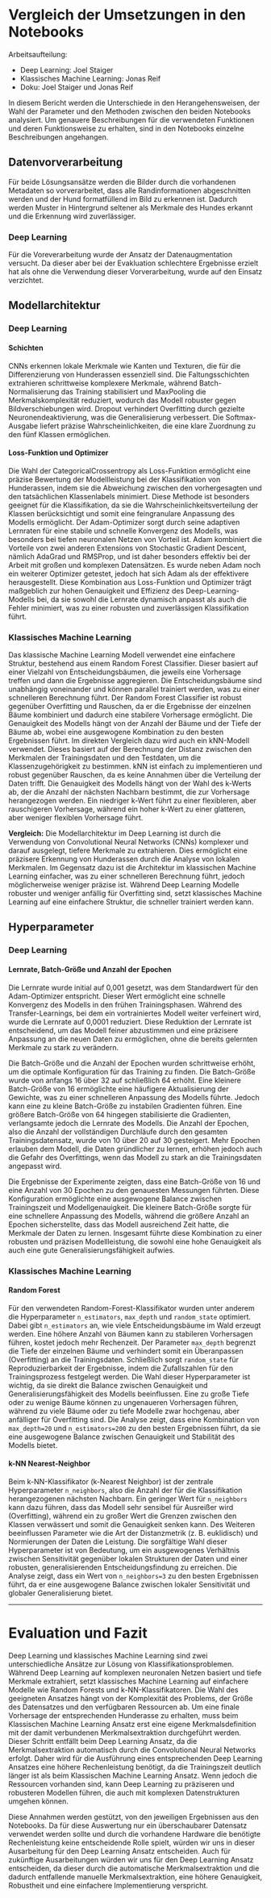 
# Vergleich der Umsetzungen in den Notebooks

Arbeitsaufteilung:
- Deep Learning: Joel Staiger
- Klassisches Machine Learning: Jonas Reif
- Doku: Joel Staiger und Jonas Reif

In diesem Bericht werden die Unterschiede in den Herangehensweisen, der Wahl der Parameter und den Methoden zwischen den beiden Notebooks analysiert. 
Um genauere Beschreibungen für die verwendeten Funktionen und deren Funktionsweise zu erhalten, sind in den Notebooks einzelne Beschreibungen angehangen.

## Datenvorverarbeitung

Für beide Lösungsansätze werden die Bilder durch die vorhandenen Metadaten so vorverarbeitet, dass alle Randinformationen abgeschnitten werden und der Hund formatfüllend im Bild zu erkennen ist. Dadurch werden Muster in Hintergrund seltener als Merkmale des Hundes erkannt und die Erkennung wird zuverlässiger.

### Deep Learning
Für die Voreverarbeitung wurde der Ansatz der Datenaugmentation versucht. Da dieser aber bei der Evakluation schlechtere Ergebnisse erzielt hat als ohne die Verwendung dieser Vorverarbeitung, wurde auf den Einsatz verzichtet.


## Modellarchitektur

### Deep Learning
#### Schichten
CNNs erkennen lokale Merkmale wie Kanten und Texturen, die für die Differenzierung von Hunderassen essenziell sind. Die Faltungsschichten extrahieren schrittweise komplexere Merkmale, während Batch-Normalisierung das Training stabilisiert und MaxPooling die Merkmalskomplexität reduziert, wodurch das Modell robuster gegen Bildverschiebungen wird. Dropout verhindert Overfitting durch gezielte Neuronendeaktivierung, was die Generalisierung verbessert. Die Softmax-Ausgabe liefert präzise Wahrscheinlichkeiten, die eine klare Zuordnung zu den fünf Klassen ermöglichen.
#### Loss-Funktion und Optimizer
Die Wahl der CategoricalCrossentropy als Loss-Funktion ermöglicht eine präzise Bewertung der Modellleistung bei der Klassifikation von Hunderassen, indem sie die Abweichung zwischen den vorhergesagten und den tatsächlichen Klassenlabels minimiert. Diese Methode ist besonders geeignet für die Klassifikation, da sie die Wahrscheinlichkeitsverteilung der Klassen berücksichtigt und somit eine feingranulare Anpassung des Modells ermöglicht.
Der Adam-Optimizer sorgt durch seine adaptiven Lernraten für eine stabile und schnelle Konvergenz des Modells, was besonders bei tiefen neuronalen Netzen von Vorteil ist. Adam kombiniert die Vorteile von zwei anderen Extensions von Stochastic Gradient Descent, nämlich AdaGrad und RMSProp, und ist daher besonders effektiv bei der Arbeit mit großen und komplexen Datensätzen. Es wurde neben Adam noch ein weiterer Optimizer getestet, jedoch hat sich Adam als der effektivere herausgestellt.
Diese Kombination aus Loss-Funktion und Optimizer trägt maßgeblich zur hohen Genauigkeit und Effizienz des Deep-Learning-Modells bei, da sie sowohl die Lernrate dynamisch anpasst als auch die Fehler minimiert, was zu einer robusten und zuverlässigen Klassifikation führt.

 

### Klassisches Machine Learning
Das klassische Machine Learning Modell verwendet eine einfachere Struktur, bestehend aus einem Random Forest Classifier. Dieser basiert auf einer Vielzahl von Entscheidungsbäumen, die jeweils eine Vorhersage treffen und dann die Ergebnisse aggregieren. Die Entscheidungsbäume sind unabhängig voneinander und können parallel trainiert werden, was zu einer schnelleren Berechnung führt. Der Random Forest Classifier ist robust gegenüber Overfitting und Rauschen, da er die Ergebnisse der einzelnen Bäume kombiniert und dadurch eine stabilere Vorhersage ermöglicht. Die Genauigkeit des Modells hängt von der Anzahl der Bäume und der Tiefe der Bäume ab, wobei eine ausgewogene Kombination zu den besten Ergebnissen führt.
Im direkten Vergleich dazu wird auch ein kNN-Modell verwendet. Dieses basiert auf der Berechnung der Distanz zwischen den Merkmalen der Trainingsdaten und den Testdaten, um die Klassenzugehörigkeit zu bestimmen. kNN ist einfach zu implementieren und robust gegenüber Rauschen, da es keine Annahmen über die Verteilung der Daten trifft. Die Genauigkeit des Modells hängt von der Wahl des k-Werts ab, der die Anzahl der nächsten Nachbarn bestimmt, die zur Vorhersage herangezogen werden. Ein niedriger k-Wert führt zu einer flexibleren, aber rauschigeren Vorhersage, während ein hoher k-Wert zu einer glatteren, aber weniger flexiblen Vorhersage führt.

**Vergleich:** 
Die Modellarchitektur im Deep Learning ist durch die Verwendung von Convolutional Neural Networks (CNNs) komplexer und darauf ausgelegt, tiefere Merkmale zu extrahieren. Dies ermöglicht eine präzisere Erkennung von Hunderassen durch die Analyse von lokalen Merkmalen. Im Gegensatz dazu ist die Architektur im klassischen Machine Learning einfacher, was zu einer schnelleren Berechnung führt, jedoch möglicherweise weniger präzise ist. Während Deep Learning Modelle robuster und weniger anfällig für Overfitting sind, setzt klassisches Machine Learning auf eine einfachere Struktur, die schneller trainiert werden kann.

## Hyperparameter

### Deep Learning
#### Lernrate, Batch-Größe und Anzahl der Epochen
Die Lernrate wurde initial auf 0,001 gesetzt, was dem Standardwert für den Adam-Optimizer entspricht. Dieser Wert ermöglicht eine schnelle Konvergenz des Modells in den frühen Trainingsphasen. Während des Transfer-Learnings, bei dem ein vortrainiertes Modell weiter verfeinert wird, wurde die Lernrate auf 0,0001 reduziert. Diese Reduktion der Lernrate ist entscheidend, um das Modell feiner abzustimmen und eine präzisere Anpassung an die neuen Daten zu ermöglichen, ohne die bereits gelernten Merkmale zu stark zu verändern.

Die Batch-Größe und die Anzahl der Epochen wurden schrittweise erhöht, um die optimale Konfiguration für das Training zu finden. Die Batch-Größe wurde von anfangs 16 über 32 auf schließlich 64 erhöht. Eine kleinere Batch-Größe von 16 ermöglichte eine häufigere Aktualisierung der Gewichte, was zu einer schnelleren Anpassung des Modells führte. Jedoch kann eine zu kleine Batch-Größe zu instabilen Gradienten führen. Eine größere Batch-Größe von 64 hingegen stabilisierte die Gradienten, verlangsamte jedoch die Lernrate des Modells. Die Anzahl der Epochen, also die Anzahl der vollständigen Durchläufe durch den gesamten Trainingsdatensatz, wurde von 10 über 20 auf 30 gesteigert. Mehr Epochen erlauben dem Modell, die Daten gründlicher zu lernen, erhöhen jedoch auch die Gefahr des Overfittings, wenn das Modell zu stark an die Trainingsdaten angepasst wird.

Die Ergebnisse der Experimente zeigten, dass eine Batch-Größe von 16 und eine Anzahl von 30 Epochen zu den genauesten Messungen führten. Diese Konfiguration ermöglichte eine ausgewogene Balance zwischen Trainingszeit und Modellgenauigkeit. Die kleinere Batch-Größe sorgte für eine schnellere Anpassung des Modells, während die größere Anzahl an Epochen sicherstellte, dass das Modell ausreichend Zeit hatte, die Merkmale der Daten zu lernen. Insgesamt führte diese Kombination zu einer robusten und präzisen Modellleistung, die sowohl eine hohe Genauigkeit als auch eine gute Generalisierungsfähigkeit aufwies.

### Klassisches Machine Learning
#### Random Forest
Für den verwendeten Random-Forest-Klassifikator wurden unter anderem die Hyperparameter `n_estimators`, `max_depth` und `random_state` optimiert. Dabei gibt `n_estimators` an, wie viele Entscheidungsbäume im Wald erzeugt werden. Eine höhere Anzahl von Bäumen kann zu stabileren Vorhersagen führen, kostet jedoch mehr Rechenzeit. Der Parameter `max_depth` begrenzt die Tiefe der einzelnen Bäume und verhindert somit ein Überanpassen (Overfitting) an die Trainingsdaten. Schließlich sorgt `random_state` für Reproduzierbarkeit der Ergebnisse, indem die Zufallszahlen für den Trainingsprozess festgelegt werden. Die Wahl dieser Hyperparameter ist wichtig, da sie direkt die Balance zwischen Genauigkeit und Generalisierungsfähigkeit des Modells beeinflussen. Eine zu große Tiefe oder zu wenige Bäume können zu ungenaueren Vorhersagen führen, während zu viele Bäume oder zu tiefe Modelle zwar hochgenau, aber anfälliger für Overfitting sind.
Die Analyse zeigt, dass eine Kombination von `max_depth=20` und `n_estimators=200` zu den besten Ergebnissen führt, da sie eine ausgewogene Balance zwischen Genauigkeit und Stabilität des Modells bietet.

#### k-NN Nearest-Neighbor
Beim k-NN-Klassifikator (k-Nearest Neighbor) ist der zentrale Hyperparameter `n_neighbors`, also die Anzahl der für die Klassifikation herangezogenen nächsten Nachbarn. Ein geringer Wert für `n_neighbors` kann dazu führen, dass das Modell sehr sensibel für Ausreißer wird (Overfitting), während ein zu großer Wert die Grenzen zwischen den Klassen verwässert und somit die Genauigkeit senken kann. Des Weiteren beeinflussen Parameter wie die Art der Distanzmetrik (z. B. euklidisch) und Normierungen der Daten die Leistung. Die sorgfältige Wahl dieser Hyperparameter ist von Bedeutung, um ein ausgewogenes Verhältnis zwischen Sensitivität gegenüber lokalen Strukturen der Daten und einer robusten, generalisierenden Entscheidungsfindung zu erreichen.
Die Analyse zeigt, dass ein Wert von `n_neighbors=3` zu den besten Ergebnissen führt, da er eine ausgewogene Balance zwischen lokaler Sensitivität und globaler Generalisierung bietet.

---

# Evaluation und Fazit
Deep Learning und klassisches Machine Learning sind zwei unterschiedliche Ansätze zur Lösung von Klassifikationsproblemen. Während Deep Learning auf komplexen neuronalen Netzen basiert und tiefe Merkmale extrahiert, setzt klassisches Machine Learning auf einfachere Modelle wie Random Forests und k-NN-Klassifikatoren. Die Wahl des geeigneten Ansatzes hängt von der Komplexität des Problems, der Größe des Datensatzes und den verfügbaren Ressourcen ab.
Um eine finale Vorhersage der entsprechenden Hunderasse zu erhalten, muss beim Klassischen Machine Learning Ansatz erst eine eigene Merkmalsdefinition mit der damit verbundenen Merkmalsextraktion durchgeführt werden. Dieser Schritt entfällt beim Deep Learning Ansatz, da die Merkmalsextraktion automatisch durch die Convolutional Neural Networks erfolgt.
Daher wird für die Ausführung eines entsprechenden Deep Learning Ansatzes eine höhere Rechenleistung benötigt, da die Trainingszeit deutlich länger ist als beim Klassischen Machine Learning Ansatz. Wenn jedoch die Ressourcen vorhanden sind, kann Deep Learning zu präziseren und robusteren Modellen führen, die auch mit komplexen Datenstrukturen umgehen können.

Diese Annahmen werden gestützt, von den jeweiligen Ergebnissen aus den Notebooks. Da für diese Auswertung nur ein überschaubarer Datensatz verwendet werden sollte und durch die vorhandene Hardware die benötigte Rechenleistung keine entscheidende Rolle spielt, würden wir uns in dieser Ausarbeitung für den Deep Learning Ansatz entscheiden.
Auch für zukünftige Ausarbeitungen würden wir uns für den Deep Learning Ansatz entscheiden, da dieser durch die automatische Merkmalsextraktion und die dadurch entfallende manuelle Merkmalsextraktion, eine höhere Genauigkeit, Robustheit und eine einfachere Implementierung verspricht.